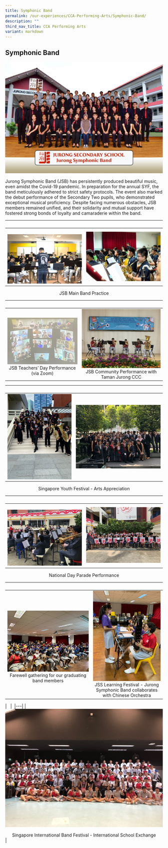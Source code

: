```yaml
---
title: Symphonic Band
permalink: /our-experiences/CCA-Performing-Arts/Symphonic-Band/
description: ""
third_nav_title: CCA Performing Arts
variant: markdown
---
```

## Symphonic Band

![](/images/Jurong_Symphonic_Band_Formal.jpg)

Jurong Symphonic Band (JSB) has persistently produced beautiful music, even amidst the Covid-19 pandemic. In preparation for the annual SYF, the band meticulously adhered to strict safety protocols. The event also marked the debut performance of the Secondary Two pupils, who demonstrated exceptional musical proficiency. Despite facing numerous obstacles, JSB members remained unified, and their solidarity and mutual support have fostered strong bonds of loyalty and camaraderie within the band.


|&nbsp;&nbsp; |&nbsp;&nbsp; |  
|---|---|  
|&nbsp;![](/images/JSJ1_Symphonic%20Band_1.jpg) | ![](/images/JSJ2_Symphonic%20Band_2.jpg) |

<center>JSB Main Band Practice</center> 

|&nbsp;&nbsp; |&nbsp;&nbsp; |  
|---|---|  
|&nbsp;![](/images/JSJ3.png)<center>JSB Teachers’ Day Performance (via Zoom)</center>| ![](/images/JSJ4.jpg)<center>JSB Community Performance with Taman Jurong CCC</center> |

|&nbsp;&nbsp; |&nbsp;&nbsp; |  
|---|---|  
|![](/images/JSJ5.png) |![](/images/JSJ6.jpg) | 

<center>Singapore Youth Festival - Arts Appreciation</center> 

|&nbsp;&nbsp; |&nbsp;&nbsp; |  
|---|---|  
|&nbsp;![](/images/JSJ7.jpg) | ![](/images/JSJ8.jpg) | 

<center>National Day Parade Performance</center>

|&nbsp;&nbsp; |&nbsp;&nbsp; |  
|---|---|  
|&nbsp;![](/images/JSJ9.jpg)<center>Farewell gathering for our graduating band members</center> | ![](/images/JSJ10.jpg)<center>JSS Learning Festival - Jurong Symphonic Band collaborates with Chinese Orchestra</center> |

|&nbsp;&nbsp; |&nbsp; 
|---|
|&nbsp;![](/images/JSJ11.jpg)<center>Singapore International Band Festival \- International School Exchange</center> |

